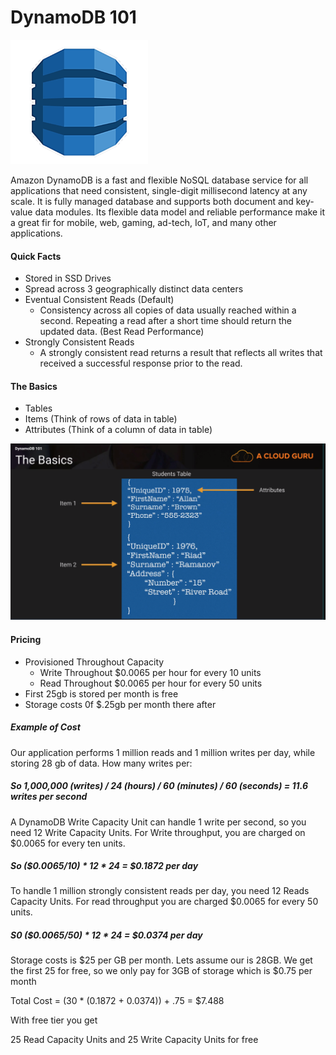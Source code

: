 # DynamoDB 101

![](../../../images/dynamoDB_logo.png)

Amazon DynamoDB is a fast and flexible NoSQL database service for all applications that need 
consistent, single-digit millisecond latency at any scale. 
It is fully managed database and supports both document and key-value data modules.
Its flexible data model and reliable performance make it a great fir for mobile,
web, gaming, ad-tech, IoT, and many other applications.

#### Quick Facts 
* Stored in SSD Drives 
* Spread across 3 geographically distinct data centers
* Eventual Consistent Reads (Default)
    * Consistency across all copies of data usually reached within a second. Repeating a read 
    after a short time should return the updated data. (Best Read Performance)
* Strongly Consistent Reads 
    * A strongly consistent read returns a result that reflects all writes that received a successful response prior to the read.

#### The Basics 
* Tables 
* Items (Think of rows of data in table)
* Attributes (Think of a column of data in table)

![](../../../images/dynamoDB_basics.png)

#### Pricing 
* Provisioned Throughout Capacity 
    * Write Throughout $0.0065 per hour for every 10 units 
    * Read Throughout $0.0065 per hour for every 50 units
* First 25gb is stored per month is free
* Storage costs 0f $.25gb per month there after

##### Example of Cost 
Our application performs 1 million reads and 1 million writes per day, while storing 28 gb of data.
How many writes per:
##### So 1,000,000 (writes) / 24 (hours) / 60 (minutes) / 60 (seconds) = 11.6 writes per second

A DynamoDB Write Capacity Unit can handle 1 write per second, so you need 12 Write Capacity 
Units. For Write throughput, you are charged on $0.0065 for every ten units.

##### So ($0.0065/10) * 12 * 24 = $0.1872 per day 

To handle 1 million strongly consistent reads per day, you need 12 Reads Capacity Units. For read 
throughput you are charged $0.0065 for every 50 units.

##### S0 ($0.0065/50) * 12 * 24 = $0.0374 per day


Storage costs is $25 per GB per month. 
Lets assume our is 28GB. 
We get the first 25 for free, so we only pay for 3GB of storage which is $0.75 per month 

Total Cost = (30 * (0.1872 + 0.0374)) + .75 = $7.488

With free tier you get 

25 Read Capacity Units and 25 Write Capacity Units for free





















